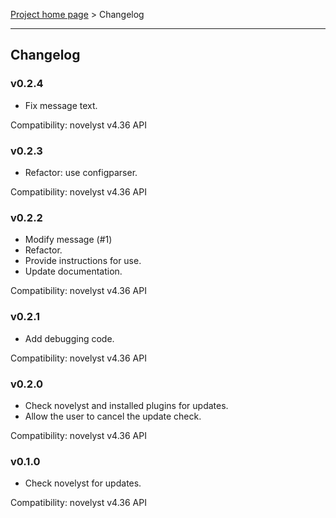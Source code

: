 [Project home page](index) > Changelog

------------------------------------------------------------------------

## Changelog


### v0.2.4

- Fix message text.

Compatibility: novelyst v4.36 API

### v0.2.3

- Refactor: use configparser.

Compatibility: novelyst v4.36 API

### v0.2.2

- Modify message (#1)
- Refactor.
- Provide instructions for use.
- Update documentation.

Compatibility: novelyst v4.36 API

### v0.2.1

- Add debugging code.

Compatibility: novelyst v4.36 API

### v0.2.0

- Check novelyst and installed plugins for updates.
- Allow the user to cancel the update check.

Compatibility: novelyst v4.36 API

### v0.1.0

- Check novelyst for updates.

Compatibility: novelyst v4.36 API
